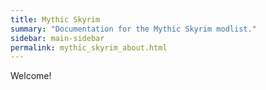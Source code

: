 ```yaml
---
title: Mythic Skyrim
summary: "Documentation for the Mythic Skyrim modlist."
sidebar: main-sidebar
permalink: mythic_skyrim_about.html
---
```

Welcome!
